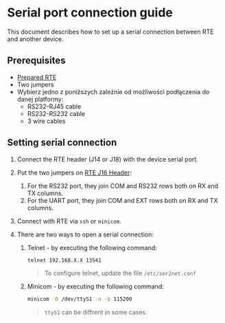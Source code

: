 # Serial port connection guide

This document describes how to set up a serial connection between RTE and
another device.

## Prerequisites

* [Prepared RTE](../v1.1.0/quick-start-guide.md)
* Two jumpers
* Wybierz jedno z poniższych zależnie od możliwości podłączenia do danej platformy:
    - RS232-RJ45 cable
    - RS232-RS232 cable
    - 3 wire cables

## Setting serial connection

1. Connect the RTE header (J14 or J18) with the device serial port.
1. Put the two jumpers on
    [RTE J16 Header](../v1.1.0/specification.md/#uart-output-select-header):
    
    1. For the RS232 port, they join COM and RS232 rows both on RX and TX
        columns.
    1. For the UART port, they join COM and EXT rows both on RX and TX
        columns.

1. Connect with RTE via `ssh` or `minicom`.
1. There are two ways to open a serial connection:
    1. Telnet - by executing the following command:
        
        ```bash
        telnet 192.168.X.X 13541
        ```

        > To configure telnet, update the file `/etc/ser2net.conf`

    1. Minicom - by executing the following command:
        
        ```bash
        minicom -D /dev/ttyS1 -o -b 115200
        ```

        > `ttyS1` can be diffrent in some cases.
